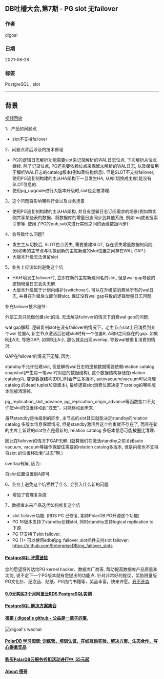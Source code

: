 ## DB吐槽大会,第7期 - PG slot 无failover    
                    
### 作者                    
digoal                    
                    
### 日期      
2021-08-28     
              
### 标签       
PostgreSQL , slot           
          
----          
            
## 背景                
[视频回放](https://www.bilibili.com/video/BV1R3411B7Dy/)       
        
1、产品的问题点        
- slot不支持failover    
        
2、问题点背后涉及的技术原理      
- PG的逻辑日志解析功能需要slot来记录解析的WAL日志位点, 下次解析从位点继续. 除了记录位点, PG还需要依赖位点来保留未解析的WAL日志, 以及保留用于解析WAL日志的catalog版本(例如表结构信息). 但是SLOT不支持failover, 使用PG流复制构建的主从HA架构下一旦发生HA, 从库(切换成主库)是没有SLOT信息的.   
- 使用pg_upgrade进行大版本升级时,slot也会被清理.   
        
3、这个问题将影响哪些行业以及业务场景      
- 使用PG流复制构建的主从HA架构, 并且有逻辑日志订阅需求的场景(例如跨实例共享某些表的数据、将数据库的增量日志同步到其他系统, 例如mq或者搜索引擎等. 使用了PG的pub,sub来进行实例之间的表级数据同步).     
       
4、会导致什么问题?      
- 发生主从切换后, SLOT位点丢失, 需要重建SLOT, 存在丢失增量数据的风险. (例如老的主节点与切换到新的主库新建的slot位置之间存在WAL GAP.)  
- 大版本升级无法保留slot  
            
5、业务上应该如何避免这个坑     
- HA环境发生failover时, 立即在新的主库新建同名的slot, 但是wal gap导致的逻辑增量日志丢失无解.   
- 大版本升级属于计划内维护(switchover), 可以在升级前消费掉所有的wal日志, 并且在升级后立即创建slot. 保证没有wal gap导致的逻辑增量日志问题.
   
补充failover技术细节:   
   
外部工具只能做创建slot的活, 无法解决failover的情况下消费wal gap的问题.    
  
wal gap解释: 逻辑复制slot在没有failover的情况下，老主节点slot上已消费到某个wal 位置A, 新主节点激活后创建slot时有一个位置B, A和B之间存在的gap. 如果B比A大, 导致GAP; 如果B比A小, 那么就会出现overlap, 导致wal被重复消费的情况.    
  
GAP在failover的情况下无解, 因为:  
  
standby不允许创建slot, 但是解析wal日志的逻辑数据需要依赖relation catalog snapshot(产生每一笔wal时对应的数据结构), 这个数据结构存储在relation catalog内, 变更数据结构(DDL)时会产生多版本, autovacuum/vacuum可以清理catalog 的dead tuple(垃圾版本), 最终逻辑slot消费位置决定了catalog的哪些版本能被清理掉.   
  
pg_replication_slot_advance, pg_replication_origin_advance等函数接口不允许把slot的位置移动到“过去”，只能移动到未来.   
  
虽然standby是块级别的同步, 主节点的slot其实就能决定standby的relation catalog 多版本信息保留情况, 但是standby激活后这个约束就不存在了, 而且在新的主库上新建的slot位点是最新的, relation catalog 多版本信息可能被圈比清理.    
  
因此在failover的情况下GAP无解.  (就算我们在激活standby之前关闭auto vacuum, vacuum等操作保留住需要的relation catalog多版本, 但是内核也不支持将slot 的位置移动到“过去”啊.)   
  
overlap有解, 因为:  
  
将slot位置设置到A即可.    
  
  
            
6、业务上避免这个坑牺牲了什么, 会引入什么新的问题      
- 增加了管理复杂度   
              
7、数据库未来产品迭代如何修复这个坑      
- slot failover功能. (RDS PG 已修复, 期待PolarDB PG开源这个功能)  
- PG 16版本支持了standby创建slot, 同时standby支持logical replication to 下游.
- PG 17支持了slot failover. 
- PG 11+ 可以使用edb的pg_failover_slot插件支持slot failover: https://github.com/EnterpriseDB/pg_failover_slots  
    
      
  
#### [PostgreSQL 许愿链接](https://github.com/digoal/blog/issues/76 "269ac3d1c492e938c0191101c7238216")
您的愿望将传达给PG kernel hacker、数据库厂商等, 帮助提高数据库产品质量和功能, 说不定下一个PG版本就有您提出的功能点. 针对非常好的提议，奖励限量版PG文化衫、纪念品、贴纸、PG热门书籍等，奖品丰富，快来许愿。[开不开森](https://github.com/digoal/blog/issues/76 "269ac3d1c492e938c0191101c7238216").  
  
  
#### [9.9元购买3个月阿里云RDS PostgreSQL实例](https://www.aliyun.com/database/postgresqlactivity "57258f76c37864c6e6d23383d05714ea")
  
  
#### [PostgreSQL 解决方案集合](https://yq.aliyun.com/topic/118 "40cff096e9ed7122c512b35d8561d9c8")
  
  
#### [德哥 / digoal's github - 公益是一辈子的事.](https://github.com/digoal/blog/blob/master/README.md "22709685feb7cab07d30f30387f0a9ae")
  
  
![digoal's wechat](../pic/digoal_weixin.jpg "f7ad92eeba24523fd47a6e1a0e691b59")
  
  
#### [PolarDB 学习图谱: 训练营、培训认证、在线互动实验、解决方案、生态合作、写心得拿奖品](https://www.aliyun.com/database/openpolardb/activity "8642f60e04ed0c814bf9cb9677976bd4")
  
  
#### [购买PolarDB云服务折扣活动进行中, 55元起](https://www.aliyun.com/activity/new/polardb-yunparter?userCode=bsb3t4al "e0495c413bedacabb75ff1e880be465a")
  
  
#### [About 德哥](https://github.com/digoal/blog/blob/master/me/readme.md "a37735981e7704886ffd590565582dd0")
  
